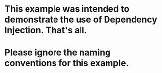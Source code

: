 # This example was intended to demonstrate the use of Dependency Injection. That's all.
# Please ignore the naming conventions for this example.
